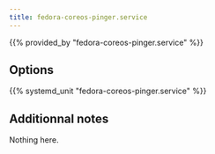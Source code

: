 ```yaml
---
title: fedora-coreos-pinger.service
---
```


{{% provided_by "fedora-coreos-pinger.service" %}}

## Options

{{% systemd_unit "fedora-coreos-pinger.service" %}}

## Additionnal notes

Nothing here.